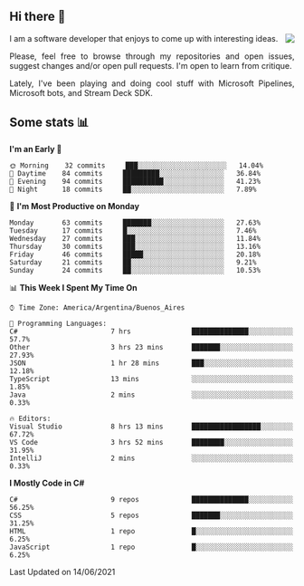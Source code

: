 ## Hi there :slightly_smiling_face:

<img src="https://github-readme-stats.vercel.app/api?username=victorgrycuk&show_icons=true&count_private=true&title_color=F7941E&icon_color=F7941E" align="right">

<p align="justify">
I am a software developer that enjoys to come up with interesting ideas.
<p/>

<p align= "justify">
Please, feel free to browse through my repositories and open issues, suggest changes and/or open pull requests. I'm open to learn from critique.
<p/>

<p align= "justify">
Lately, I've been playing and doing cool stuff with Microsoft Pipelines, Microsoft bots, and Stream Deck SDK.
<p/>

## Some stats :bar_chart:
<!--START_SECTION:waka-->
**I'm an Early 🐤** 

```text
🌞 Morning    32 commits     ███░░░░░░░░░░░░░░░░░░░░░░   14.04% 
🌆 Daytime    84 commits     █████████░░░░░░░░░░░░░░░░   36.84% 
🌃 Evening    94 commits     ██████████░░░░░░░░░░░░░░░   41.23% 
🌙 Night      18 commits     ██░░░░░░░░░░░░░░░░░░░░░░░   7.89%

```
📅 **I'm Most Productive on Monday** 

```text
Monday       63 commits     ███████░░░░░░░░░░░░░░░░░░   27.63% 
Tuesday      17 commits     █░░░░░░░░░░░░░░░░░░░░░░░░   7.46% 
Wednesday    27 commits     ███░░░░░░░░░░░░░░░░░░░░░░   11.84% 
Thursday     30 commits     ███░░░░░░░░░░░░░░░░░░░░░░   13.16% 
Friday       46 commits     █████░░░░░░░░░░░░░░░░░░░░   20.18% 
Saturday     21 commits     ██░░░░░░░░░░░░░░░░░░░░░░░   9.21% 
Sunday       24 commits     ██░░░░░░░░░░░░░░░░░░░░░░░   10.53%

```


📊 **This Week I Spent My Time On** 

```text
⌚︎ Time Zone: America/Argentina/Buenos_Aires

💬 Programming Languages: 
C#                       7 hrs               ██████████████░░░░░░░░░░░   57.7% 
Other                    3 hrs 23 mins       ███████░░░░░░░░░░░░░░░░░░   27.93% 
JSON                     1 hr 28 mins        ███░░░░░░░░░░░░░░░░░░░░░░   12.18% 
TypeScript               13 mins             ░░░░░░░░░░░░░░░░░░░░░░░░░   1.85% 
Java                     2 mins              ░░░░░░░░░░░░░░░░░░░░░░░░░   0.33%

🔥 Editors: 
Visual Studio            8 hrs 13 mins       █████████████████░░░░░░░░   67.72% 
VS Code                  3 hrs 52 mins       ████████░░░░░░░░░░░░░░░░░   31.95% 
IntelliJ                 2 mins              ░░░░░░░░░░░░░░░░░░░░░░░░░   0.33%

```

**I Mostly Code in C#** 

```text
C#                       9 repos             ██████████████░░░░░░░░░░░   56.25% 
CSS                      5 repos             ███████░░░░░░░░░░░░░░░░░░   31.25% 
HTML                     1 repo              █░░░░░░░░░░░░░░░░░░░░░░░░   6.25% 
JavaScript               1 repo              █░░░░░░░░░░░░░░░░░░░░░░░░   6.25%

```



 Last Updated on 14/06/2021
<!--END_SECTION:waka-->
